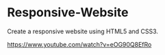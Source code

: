 # Responsive-Website
Create a responsive website using HTML5 and CSS3.

https://www.youtube.com/watch?v=eOG90Q8EfRo
